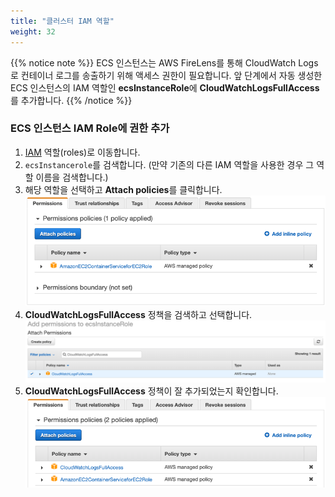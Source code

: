```yaml
---
title: "클러스터 IAM 역할"
weight: 32
---
```


{{% notice note %}}
ECS 인스턴스는 AWS FireLens를 통해 CloudWatch Logs로 컨테이너 로그를 송출하기 위해 액세스 권한이 필요합니다. 앞 단계에서 자동 생성한 ECS 인스턴스의 IAM 역할인 **ecsInstanceRole**에 **CloudWatchLogsFullAccess**를 추가합니다.
{{% /notice %}}

### ECS 인스턴스 IAM Role에 권한 추가
1. [IAM](https://console.aws.amazon.com/iam) 역할(roles)로 이동합니다. 
1. `ecsInstancerole`를 검색합니다. (만약 기존의 다른 IAM 역할을 사용한 경우 그 역할 이름을 검색합니다.)
1. 해당 역할을 선택하고 **Attach policies**를 클릭합니다. 
![AttachePolicy](../../../../static/images/ecs/cluster/attach_policy.png)
1. **CloudWatchLogsFullAccess** 정책을 검색하고 선택합니다.  
![FilterPolicy](../../../../static/images/ecs/cluster/filter_cw_logs_access.png)
1. **CloudWatchLogsFullAccess** 정책이 잘 추가되었는지 확인합니다. 
![AddedPolicy](../../../../static/images/ecs/cluster/verify_attached_policy.png)